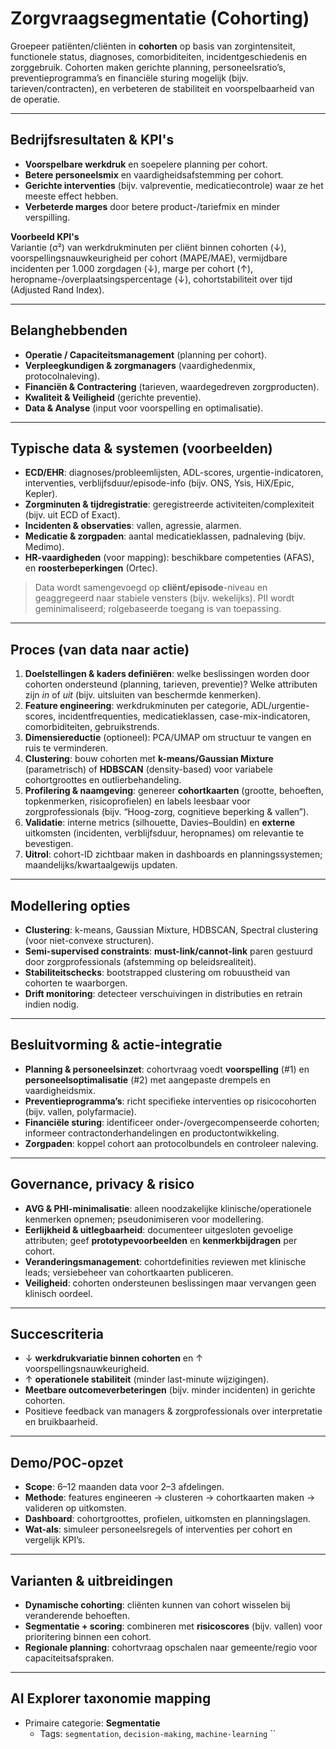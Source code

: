 # Zorgvraagsegmentatie (Cohorting)

Groepeer patiënten/cliënten in **cohorten** op basis van zorgintensiteit, functionele status, diagnoses, comorbiditeiten, incidentgeschiedenis en zorggebruik. Cohorten maken gerichte planning, personeelsratio’s, preventieprogramma’s en financiële sturing mogelijk (bijv. tarieven/contracten), en verbeteren de stabiliteit en voorspelbaarheid van de operatie.  

---

## Bedrijfsresultaten & KPI's 
- **Voorspelbare werkdruk** en soepelere planning per cohort.  
- **Betere personeelsmix** en vaardigheidsafstemming per cohort.  
- **Gerichte interventies** (bijv. valpreventie, medicatiecontrole) waar ze het meeste effect hebben.  
- **Verbeterde marges** door betere product-/tariefmix en minder verspilling.  

**Voorbeeld KPI's**  
Variantie (σ²) van werkdrukminuten per cliënt binnen cohorten (↓), voorspellingsnauwkeurigheid per cohort (MAPE/MAE), vermijdbare incidenten per 1.000 zorgdagen (↓), marge per cohort (↑), heropname-/overplaatsingspercentage (↓), cohortstabiliteit over tijd (Adjusted Rand Index).  

---

## Belanghebbenden
- **Operatie / Capaciteitsmanagement** (planning per cohort).  
- **Verpleegkundigen & zorgmanagers** (vaardighedenmix, protocolnaleving).  
- **Financiën & Contractering** (tarieven, waardegedreven zorgproducten).  
- **Kwaliteit & Veiligheid** (gerichte preventie).  
- **Data & Analyse** (input voor voorspelling en optimalisatie).  

---

## Typische data & systemen (voorbeelden)
- **ECD/EHR**: diagnoses/probleemlijsten, ADL-scores, urgentie-indicatoren, interventies, verblijfsduur/episode-info (bijv. ONS, Ysis, HiX/Epic, Kepler).  
- **Zorgminuten & tijdregistratie**: geregistreerde activiteiten/complexiteit (bijv. uit ECD of Exact).  
- **Incidenten & observaties**: vallen, agressie, alarmen.  
- **Medicatie & zorgpaden**: aantal medicatieklassen, padnaleving (bijv. Medimo).  
- **HR-vaardigheden** (voor mapping): beschikbare competenties (AFAS), en **roosterbeperkingen** (Ortec).  

> Data wordt samengevoegd op **cliënt/episode**-niveau en geaggregeerd naar stabiele vensters (bijv. wekelijks). PII wordt geminimaliseerd; rolgebaseerde toegang is van toepassing.  

---

## Proces (van data naar actie)
1. **Doelstellingen & kaders definiëren**: welke beslissingen worden door cohorten ondersteund (planning, tarieven, preventie)? Welke attributen zijn *in* of *uit* (bijv. uitsluiten van beschermde kenmerken).  
2. **Feature engineering**: werkdrukminuten per categorie, ADL/urgentie-scores, incidentfrequenties, medicatieklassen, case-mix-indicatoren, comorbiditeiten, gebruikstrends.  
3. **Dimensiereductie** (optioneel): PCA/UMAP om structuur te vangen en ruis te verminderen.  
4. **Clustering**: bouw cohorten met **k-means/Gaussian Mixture** (parametrisch) of **HDBSCAN** (density-based) voor variabele cohortgroottes en outlierbehandeling.  
5. **Profilering & naamgeving**: genereer **cohortkaarten** (grootte, behoeften, topkenmerken, risicoprofielen) en labels leesbaar voor zorgprofessionals (bijv. “Hoog-zorg, cognitieve beperking & vallen”).  
6. **Validatie**: interne metrics (silhouette, Davies–Bouldin) en **externe** uitkomsten (incidenten, verblijfsduur, heropnames) om relevantie te bevestigen.  
7. **Uitrol**: cohort-ID zichtbaar maken in dashboards en planningssystemen; maandelijks/kwartaalgewijs updaten.  

---

## Modellering opties
- **Clustering**: k-means, Gaussian Mixture, HDBSCAN, Spectral clustering (voor niet-convexe structuren).  
- **Semi-supervised constraints**: **must-link/cannot-link** paren gestuurd door zorgprofessionals (afstemming op beleidsrealiteit).  
- **Stabiliteitschecks**: bootstrapped clustering om robuustheid van cohorten te waarborgen.  
- **Drift monitoring**: detecteer verschuivingen in distributies en retrain indien nodig.  

---

## Besluitvorming & actie-integratie
- **Planning & personeelsinzet**: cohortvraag voedt **voorspelling** (#1) en **personeelsoptimalisatie** (#2) met aangepaste drempels en vaardigheidsmix.  
- **Preventieprogramma’s**: richt specifieke interventies op risicocohorten (bijv. vallen, polyfarmacie).  
- **Financiële sturing**: identificeer onder-/overgecompenseerde cohorten; informeer contractonderhandelingen en productontwikkeling.  
- **Zorgpaden**: koppel cohort aan protocolbundels en controleer naleving.  

---

## Governance, privacy & risico
- **AVG & PHI-minimalisatie**: alleen noodzakelijke klinische/operationele kenmerken opnemen; pseudonimiseren voor modellering.  
- **Eerlijkheid & uitlegbaarheid**: documenteer uitgesloten gevoelige attributen; geef **prototypevoorbeelden** en **kenmerkbijdragen** per cohort.  
- **Veranderingsmanagement**: cohortdefinities reviewen met klinische leads; versiebeheer van cohortkaarten publiceren.  
- **Veiligheid**: cohorten ondersteunen beslissingen maar vervangen geen klinisch oordeel.  

---

## Succescriteria
- ↓ **werkdrukvariatie binnen cohorten** en ↑ voorspellingsnauwkeurigheid.  
- ↑ **operationele stabiliteit** (minder last-minute wijzigingen).  
- **Meetbare outcomeverbeteringen** (bijv. minder incidenten) in gerichte cohorten.  
- Positieve feedback van managers & zorgprofessionals over interpretatie en bruikbaarheid.  

---

## Demo/POC-opzet
- **Scope**: 6–12 maanden data voor 2–3 afdelingen.  
- **Methode**: features engineeren → clusteren → cohortkaarten maken → valideren op uitkomsten.  
- **Dashboard**: cohortgroottes, profielen, uitkomsten en planningslagen.  
- **Wat-als**: simuleer personeelsregels of interventies per cohort en vergelijk KPI’s.  

---

## Varianten & uitbreidingen
- **Dynamische cohorting**: cliënten kunnen van cohort wisselen bij veranderende behoeften.  
- **Segmentatie + scoring**: combineren met **risicoscores** (bijv. vallen) voor prioritering binnen een cohort.  
- **Regionale planning**: cohortvraag opschalen naar gemeente/regio voor capaciteitsafspraken.  

---

## AI Explorer taxonomie mapping
- Primaire categorie: **Segmentatie**  
  - Tags: `segmentation`, `decision-making`, `machine-learning`
``